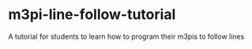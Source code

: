 # m3pi-line-follow-tutorial
A tutorial for students to learn how to program their m3pis to follow lines
